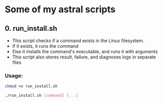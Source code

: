 # Some of my **astral** scripts

## 0. run_install.sh
   * This script checks if a command exists in the Linux filesystem.
   * If it exists, it runs the command
   * Else it installs the command's executable, and runs it with arguments
   * This script also stores result, failure, and diagnoses logs in separate files

### Usage:
   ```bash
   chmod +x run_install.sh
   ```
   ```bash
   ./run_install.sh [command] [...]
   ```

